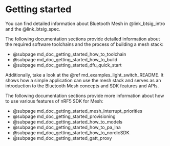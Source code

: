 # Getting started

You can find detailed information about Bluetooth Mesh in @link_btsig_intro and the @link_btsig_spec.

The following documentation sections provide detailed information about the required software toolchains and the process of building a mesh stack:

- @subpage md_doc_getting_started_how_to_toolchain
- @subpage md_doc_getting_started_how_to_build
- @subpage md_doc_getting_started_dfu_quick_start

Additionally, take a look at the @ref md_examples_light_switch_README. It shows how a simple
application can use the mesh stack and serves as an introduction to the Bluetooth Mesh concepts
and SDK features and APIs.

The following documentation sections provide more information about how to use various features of nRF5 SDK for Mesh:
* @subpage md_doc_getting_started_mesh_interrupt_priorities
* @subpage md_doc_getting_started_provisioning
* @subpage md_doc_getting_started_how_to_models
* @subpage md_doc_getting_started_how_to_pa_lna
* @subpage md_doc_getting_started_how_to_nordicSDK
* @subpage md_doc_getting_started_gatt_proxy
